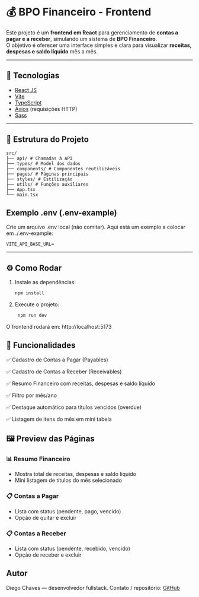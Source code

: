 # 💰 BPO Financeiro - Frontend

Este projeto é um **frontend em React** para gerenciamento de **contas a pagar e a receber**, simulando um sistema de **BPO Financeiro**.  
O objetivo é oferecer uma interface simples e clara para visualizar **receitas, despesas e saldo líquido** mês a mês.

---

## 🚀 Tecnologias

- [React JS](https://react.dev/)
- [Vite](https://vitejs.dev/)
- [TypeScript](https://www.typescriptlang.org/)
- [Axios](https://axios-http.com/) (requisições HTTP)
- [Sass](https://sass-lang.com/)

---

## 📂 Estrutura do Projeto

```
src/
├── api/ # Chamadas à API
├── types/ # Model dos dados
├── components/ # Componentes reutilizáveis
├── pages/ # Páginas principais
├── styles/ # Estilização
├── utils/ # Funções auxiliares
├── App.tsx
└── main.tsx
```

## Exemplo .env (.env-example)

Crie um arquivo .env local (não comitar). Aqui está um exemplo a colocar em ./.env-example:

```env
VITE_API_BASE_URL=
```

---

## ⚙️ Como Rodar

1. Instale as dependências:

   ```bash
   npm install
   ```

2. Execute o projeto:

   ```bash
    npm run dev
   ```

O frontend rodará em: http://localhost:5173

## 📌 Funcionalidades

<p>✅ Cadastro de Contas a Pagar (Payables)</p>
<p>
✅ Cadastro de Contas a Receber (Receivables)
</p>
<p>
✅ Resumo Financeiro com receitas, despesas e saldo líquido
</p>
<p>
✅ Filtro por mês/ano
</p>
<p>
✅ Destaque automático para títulos vencidos (overdue)
</p>
<p>
✅ Listagem de itens do mês em mini tabela
</p>

## 🖼️ Preview das Páginas

### 📊 Resumo Financeiro

- Mostra total de receitas, despesas e saldo líquido
- Mini listagem de títulos do mês selecionado

### 📋 Contas a Pagar

- Lista com status (pendente, pago, vencido)
- Opção de quitar e excluir

### 📋 Contas a Receber

- Lista com status (pendente, recebido, vencido)
- Opção de receber e excluir

## Autor

Diego Chaves — desenvolvedor fullstack.
Contato / repositório: [GitHub](https://github.com/Dieg0Ch4ves)
